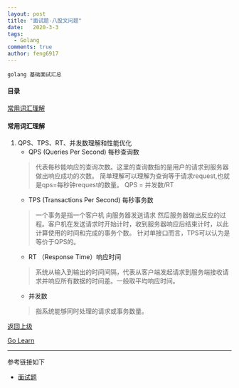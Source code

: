 ```yaml
---
layout: post
title: "面试题-八股文问题"
date:   2020-3-3
tags: 
  - Golang
comments: true
author: feng6917
---
```


`golang 基础面试汇总`

<!-- more -->

#### 目录

[常用词汇理解](#常用词汇理解)

#### 常用词汇理解

1. QPS、TPS、RT、并发数理解和性能优化
   - QPS (Queries Per Second) 每秒查询数
    > 代表每秒能响应的查询次数。这里的查询数指的是用户的请求到服务器做出响应成功的次数。
    > 简单理解可以理解为查询等于请求request,也就是qps=每秒钟request的数量。
    > QPS = 并发数/RT
   - TPS (Transactions Per Second) 每秒事务数
    > 一个事务是指一个客户机 向服务器发送请求 然后服务器做出反应的过程。客户机在发送请求时开始计时，收到服务器响应后结束计时，以此计算使用的时间和完成的事务个数。
    > 针对单接口而言，TPS可以认为是等价于QPS的。
   - RT （Response Time）响应时间
    > 系统从输入到输出的时间间隔，代表从客户端发起请求到服务端接收请求并响应所有数据的时间差。一般取平均响应时间。
   - 并发数
    > 指系统能够同时处理的请求或事务数量。

[返回上级](https://feng6917.github.io/language-golang/#面试题)

[Go Learn](https://feng6917.github.io/language-golang/#目录)

---
参考链接如下

- [面试题](http://mian.topgoer.com/)
